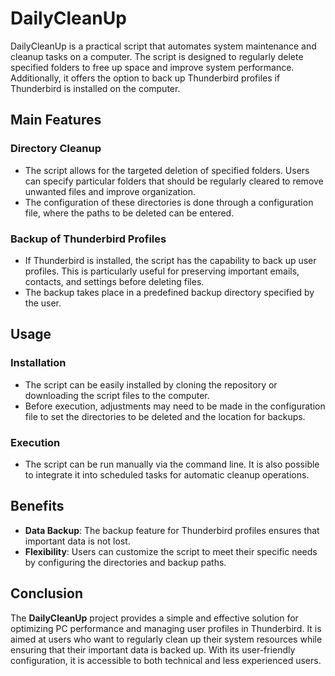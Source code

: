 # DailyCleanUp

DailyCleanUp is a practical script that automates system maintenance and cleanup tasks on a computer. The script is designed to regularly delete specified folders to free up space and improve system performance. Additionally, it offers the option to back up Thunderbird profiles if Thunderbird is installed on the computer.

## Main Features

### Directory Cleanup
- The script allows for the targeted deletion of specified folders. Users can specify particular folders that should be regularly cleared to remove unwanted files and improve organization.
- The configuration of these directories is done through a configuration file, where the paths to be deleted can be entered.

### Backup of Thunderbird Profiles
- If Thunderbird is installed, the script has the capability to back up user profiles. This is particularly useful for preserving important emails, contacts, and settings before deleting files.
- The backup takes place in a predefined backup directory specified by the user.

## Usage

### Installation
- The script can be easily installed by cloning the repository or downloading the script files to the computer.
- Before execution, adjustments may need to be made in the configuration file to set the directories to be deleted and the location for backups.

### Execution
- The script can be run manually via the command line. It is also possible to integrate it into scheduled tasks for automatic cleanup operations.

## Benefits
- **Data Backup**: The backup feature for Thunderbird profiles ensures that important data is not lost.
- **Flexibility**: Users can customize the script to meet their specific needs by configuring the directories and backup paths.

## Conclusion
The **DailyCleanUp** project provides a simple and effective solution for optimizing PC performance and managing user profiles in Thunderbird. It is aimed at users who want to regularly clean up their system resources while ensuring that their important data is backed up. With its user-friendly configuration, it is accessible to both technical and less experienced users.
